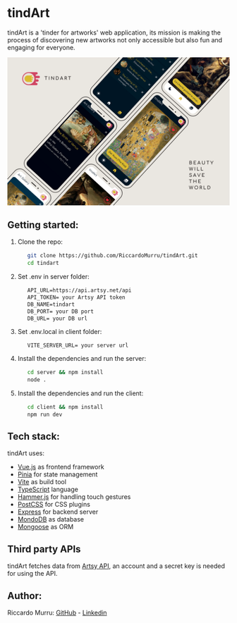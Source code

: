 # tindArt

tindArt is a 'tinder for artworks' web application, its mission is making the process of discovering new artworks not only accessible but also fun and engaging for everyone.

![tindArt](./images/tindartMockup.png)

## Getting started:
1. Clone the repo:

   ```bash
      git clone https://github.com/RiccardoMurru/tindArt.git
      cd tindart
    ```

2. Set .env in server folder:
   ```env
      API_URL=https://api.artsy.net/api
      API_TOKEN= your Artsy API token
      DB_NAME=tindart
      DB_PORT= your DB port
      DB_URL= your DB url
   ```
3. Set .env.local in client folder:

   ```env
      VITE_SERVER_URL= your server url
   ```
4. Install the dependencies and run the server:

   ```bash
      cd server && npm install
      node .
    ```
5. Install the dependencies and run the client:

   ```bash
      cd client && npm install
      npm run dev
    ```

## Tech stack:

tindArt uses:
- [Vue.js](https://vuejs.org/) as frontend framework
- [Pinia](https://pinia.vuejs.org/) for state management
- [Vite](https://vitejs.dev/) as build tool
- [TypeScript](https://www.typescriptlang.org/) language
- [Hammer.js](https://hammerjs.github.io/) for handling touch gestures
- [PostCSS](https://postcss.org/) for CSS plugins
- [Express](https://expressjs.com/) for backend server
- [MondoDB](https://www.mongodb.com/) as database
- [Mongoose](https://mongoosejs.com/) as ORM

## Third party APIs

tindArt fetches data from [Artsy API](https://developers.artsy.net/), an account and a secret key is needed for using the API.

## Author:

Riccardo Murru: [GitHub](https://github.com/RiccardoMurru/) - [Linkedin](https://www.linkedin.com/in/riccardomurru/)

